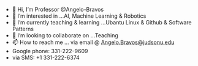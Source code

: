 - 👋 Hi, I’m Professor @Angelo-Bravos
- 👀 I’m interested in ...AI, Machine Learning & Robotics
- 🌱 I’m currently teaching & learning ...Ubantu Linux & Github & Software Patterns
- 💞️ I’m looking to collaborate on ...Teaching
- 📫 How to reach me ... via email @ Angelo.Bravos@judsonu.edu
- Google phone: 331-222-9609
-   via SMS: +1 331-222-6374

<!---
Angelo-bravos/Angelo-bravos is a ✨ special ✨ repository because its `README.md` (this file) appears on your GitHub profile.
You can click the Preview link to take a look at your changes.
--->
